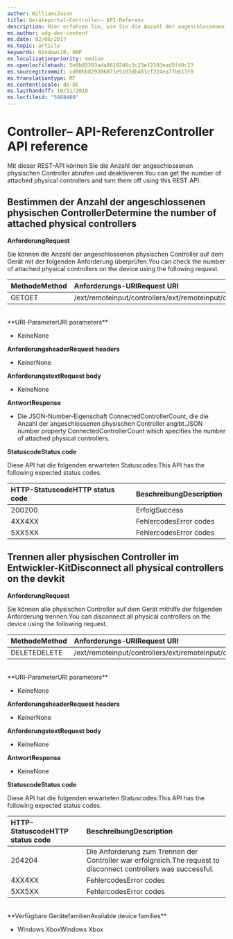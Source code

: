 ```yaml
---
author: WilliamsJason
title: Geräteportal-Controller– API-Referenz
description: Hier erfahren Sie, wie Sie die Anzahl der angeschlossenen physischen Controller abrufen und sie programmgesteuert deaktivieren.
ms.author: wdg-dev-content
ms.date: 02/08/2017
ms.topic: article
keywords: Windows10, UWP
ms.localizationpriority: medium
ms.openlocfilehash: 5e0b85293ada8619246c3c23ef2103ead5f40c23
ms.sourcegitcommit: cd00bb829306871e5103db481cf224ea7fb613f0
ms.translationtype: MT
ms.contentlocale: de-DE
ms.lasthandoff: 10/31/2018
ms.locfileid: "5868469"
---
```

# <a name="controller-api-reference"></a><span data-ttu-id="f4646-104">Controller– API-Referenz</span><span class="sxs-lookup"><span data-stu-id="f4646-104">Controller API reference</span></span>   
<span data-ttu-id="f4646-105">Mit dieser REST-API können Sie die Anzahl der angeschlossenen physischen Controller abrufen und deaktivieren.</span><span class="sxs-lookup"><span data-stu-id="f4646-105">You can get the number of attached physical controllers and turn them off using this REST API.</span></span>

## <a name="determine-the-number-of-attached-physical-controllers"></a><span data-ttu-id="f4646-106">Bestimmen der Anzahl der angeschlossenen physischen Controller</span><span class="sxs-lookup"><span data-stu-id="f4646-106">Determine the number of attached physical controllers</span></span>

**<span data-ttu-id="f4646-107">Anforderung</span><span class="sxs-lookup"><span data-stu-id="f4646-107">Request</span></span>**

<span data-ttu-id="f4646-108">Sie können die Anzahl der angeschlossenen physischen Controller auf dem Gerät mit der folgenden Anforderung überprüfen.</span><span class="sxs-lookup"><span data-stu-id="f4646-108">You can check the number of attached physical controllers on the device using the following request.</span></span>

<span data-ttu-id="f4646-109">Methode</span><span class="sxs-lookup"><span data-stu-id="f4646-109">Method</span></span>      | <span data-ttu-id="f4646-110">Anforderungs-URI</span><span class="sxs-lookup"><span data-stu-id="f4646-110">Request URI</span></span>
:------     | :-----
<span data-ttu-id="f4646-111">GET</span><span class="sxs-lookup"><span data-stu-id="f4646-111">GET</span></span> | <span data-ttu-id="f4646-112">/ext/remoteinput/controllers</span><span class="sxs-lookup"><span data-stu-id="f4646-112">/ext/remoteinput/controllers</span></span>
<br />
**<span data-ttu-id="f4646-113">URI-Parameter</span><span class="sxs-lookup"><span data-stu-id="f4646-113">URI parameters</span></span>**

- <span data-ttu-id="f4646-114">Keine</span><span class="sxs-lookup"><span data-stu-id="f4646-114">None</span></span>

**<span data-ttu-id="f4646-115">Anforderungsheader</span><span class="sxs-lookup"><span data-stu-id="f4646-115">Request headers</span></span>**

- <span data-ttu-id="f4646-116">Keiner</span><span class="sxs-lookup"><span data-stu-id="f4646-116">None</span></span>

**<span data-ttu-id="f4646-117">Anforderungstext</span><span class="sxs-lookup"><span data-stu-id="f4646-117">Request body</span></span>**   

- <span data-ttu-id="f4646-118">Keine</span><span class="sxs-lookup"><span data-stu-id="f4646-118">None</span></span>

**<span data-ttu-id="f4646-119">Antwort</span><span class="sxs-lookup"><span data-stu-id="f4646-119">Response</span></span>**   

- <span data-ttu-id="f4646-120">Die JSON-Number-Eigenschaft ConnectedControllerCount, die die Anzahl der angeschlossenen physischen Controller angibt.</span><span class="sxs-lookup"><span data-stu-id="f4646-120">JSON number property ConnectedControllerCount which specifies the number of attached physical controllers.</span></span>

**<span data-ttu-id="f4646-121">Statuscode</span><span class="sxs-lookup"><span data-stu-id="f4646-121">Status code</span></span>**

<span data-ttu-id="f4646-122">Diese API hat die folgenden erwarteten Statuscodes:</span><span class="sxs-lookup"><span data-stu-id="f4646-122">This API has the following expected status codes.</span></span>

<span data-ttu-id="f4646-123">HTTP-Statuscode</span><span class="sxs-lookup"><span data-stu-id="f4646-123">HTTP status code</span></span>      | <span data-ttu-id="f4646-124">Beschreibung</span><span class="sxs-lookup"><span data-stu-id="f4646-124">Description</span></span>
:------     | :-----
<span data-ttu-id="f4646-125">200</span><span class="sxs-lookup"><span data-stu-id="f4646-125">200</span></span> | <span data-ttu-id="f4646-126">Erfolg</span><span class="sxs-lookup"><span data-stu-id="f4646-126">Success</span></span>
<span data-ttu-id="f4646-127">4XX</span><span class="sxs-lookup"><span data-stu-id="f4646-127">4XX</span></span> | <span data-ttu-id="f4646-128">Fehlercodes</span><span class="sxs-lookup"><span data-stu-id="f4646-128">Error codes</span></span>
<span data-ttu-id="f4646-129">5XX</span><span class="sxs-lookup"><span data-stu-id="f4646-129">5XX</span></span> | <span data-ttu-id="f4646-130">Fehlercodes</span><span class="sxs-lookup"><span data-stu-id="f4646-130">Error codes</span></span>

## <a name="disconnect-all-physical-controllers-on-the-devkit"></a><span data-ttu-id="f4646-131">Trennen aller physischen Controller im Entwickler-Kit</span><span class="sxs-lookup"><span data-stu-id="f4646-131">Disconnect all physical controllers on the devkit</span></span>

**<span data-ttu-id="f4646-132">Anforderung</span><span class="sxs-lookup"><span data-stu-id="f4646-132">Request</span></span>**

<span data-ttu-id="f4646-133">Sie können alle physischen Controller auf dem Gerät mithilfe der folgenden Anforderung trennen.</span><span class="sxs-lookup"><span data-stu-id="f4646-133">You can disconnect all physical controllers on the device using the following request.</span></span>

<span data-ttu-id="f4646-134">Methode</span><span class="sxs-lookup"><span data-stu-id="f4646-134">Method</span></span>      | <span data-ttu-id="f4646-135">Anforderungs-URI</span><span class="sxs-lookup"><span data-stu-id="f4646-135">Request URI</span></span>
:------     | :-----
<span data-ttu-id="f4646-136">DELETE</span><span class="sxs-lookup"><span data-stu-id="f4646-136">DELETE</span></span> | <span data-ttu-id="f4646-137">/ext/remoteinput/controllers</span><span class="sxs-lookup"><span data-stu-id="f4646-137">/ext/remoteinput/controllers</span></span>
<br />
**<span data-ttu-id="f4646-138">URI-Parameter</span><span class="sxs-lookup"><span data-stu-id="f4646-138">URI parameters</span></span>**

- <span data-ttu-id="f4646-139">Keine</span><span class="sxs-lookup"><span data-stu-id="f4646-139">None</span></span>

**<span data-ttu-id="f4646-140">Anforderungsheader</span><span class="sxs-lookup"><span data-stu-id="f4646-140">Request headers</span></span>**

- <span data-ttu-id="f4646-141">Keiner</span><span class="sxs-lookup"><span data-stu-id="f4646-141">None</span></span>

**<span data-ttu-id="f4646-142">Anforderungstext</span><span class="sxs-lookup"><span data-stu-id="f4646-142">Request body</span></span>**   

- <span data-ttu-id="f4646-143">Keine</span><span class="sxs-lookup"><span data-stu-id="f4646-143">None</span></span>

**<span data-ttu-id="f4646-144">Antwort</span><span class="sxs-lookup"><span data-stu-id="f4646-144">Response</span></span>**   

- <span data-ttu-id="f4646-145">Keine</span><span class="sxs-lookup"><span data-stu-id="f4646-145">None</span></span> 

**<span data-ttu-id="f4646-146">Statuscode</span><span class="sxs-lookup"><span data-stu-id="f4646-146">Status code</span></span>**

<span data-ttu-id="f4646-147">Diese API hat die folgenden erwarteten Statuscodes:</span><span class="sxs-lookup"><span data-stu-id="f4646-147">This API has the following expected status codes.</span></span>

<span data-ttu-id="f4646-148">HTTP-Statuscode</span><span class="sxs-lookup"><span data-stu-id="f4646-148">HTTP status code</span></span>      | <span data-ttu-id="f4646-149">Beschreibung</span><span class="sxs-lookup"><span data-stu-id="f4646-149">Description</span></span>
:------     | :-----
<span data-ttu-id="f4646-150">204</span><span class="sxs-lookup"><span data-stu-id="f4646-150">204</span></span> | <span data-ttu-id="f4646-151">Die Anforderung zum Trennen der Controller war erfolgreich.</span><span class="sxs-lookup"><span data-stu-id="f4646-151">The request to disconnect controllers was successful.</span></span>
<span data-ttu-id="f4646-152">4XX</span><span class="sxs-lookup"><span data-stu-id="f4646-152">4XX</span></span> | <span data-ttu-id="f4646-153">Fehlercodes</span><span class="sxs-lookup"><span data-stu-id="f4646-153">Error codes</span></span>
<span data-ttu-id="f4646-154">5XX</span><span class="sxs-lookup"><span data-stu-id="f4646-154">5XX</span></span> | <span data-ttu-id="f4646-155">Fehlercodes</span><span class="sxs-lookup"><span data-stu-id="f4646-155">Error codes</span></span>

<br />
**<span data-ttu-id="f4646-156">Verfügbare Gerätefamilien</span><span class="sxs-lookup"><span data-stu-id="f4646-156">Available device families</span></span>**

* <span data-ttu-id="f4646-157">Windows Xbox</span><span class="sxs-lookup"><span data-stu-id="f4646-157">Windows Xbox</span></span>
